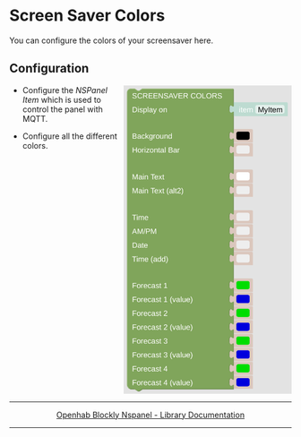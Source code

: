 # Screen Saver Colors

You can configure the colors of your screensaver here.

## Configuration

[<img src="img/blockLibrary_nspanel_screensaver_screensaverColors.png" align="right" width="300">](img/blockLibrary_nspanel_screensaver_screensaverColors.png)

- Configure the *NSPanel Item* which is used to control the panel with MQTT.

- Configure all the different colors.

<br clear="right"/>

---

[<p style="text-align: center;">Openhab Blockly Nspanel - Library Documentation</p>](README.md)

---

